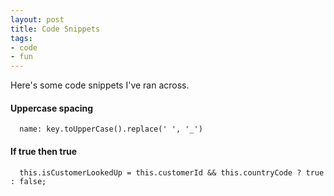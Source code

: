 ```yaml
---
layout: post
title: Code Snippets
tags:
- code
- fun
---
```


Here's some code snippets I've ran across.


#### Uppercase spacing
```
  name: key.toUpperCase().replace(' ', '_')
```

#### If true then true
```
  this.isCustomerLookedUp = this.customerId && this.countryCode ? true : false;
```

